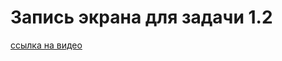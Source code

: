 # Запись экрана для задачи 1.2
[ссылка на видео](https://drive.google.com/file/d/1Sa6urxro-iQRdwxoXpl7HKDh_t1IM2Tg/view?usp=sharing)